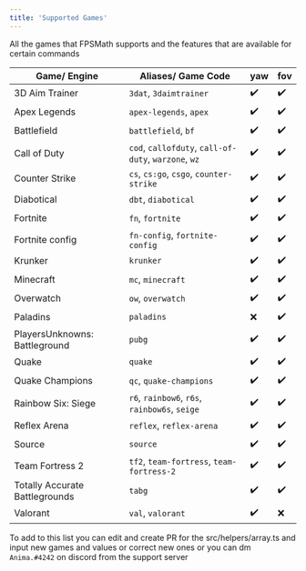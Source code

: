 ```yaml
---
title: 'Supported Games'
---
```


All the games that FPSMath supports and the features that are available for certain commands

| Game/ Engine                   | Aliases/ Game Code                                   | yaw | fov |
| ------------------------------ | ---------------------------------------------------- | --- | --- |
| 3D Aim Trainer                 | `3dat`, `3daimtrainer`                               | ✔️  | ✔️ |
| Apex Legends                   | `apex-legends`, `apex`                               | ✔️  | ✔️ |
| Battlefield                    | `battlefield`, `bf`                                  | ✔️  | ✔️ |
| Call of Duty                   | `cod`, `callofduty`, `call-of-duty`, `warzone`, `wz` | ✔️  | ✔️ |
| Counter Strike                 | `cs`, `cs:go`, `csgo`, `counter-strike`              | ✔️  | ✔️ |
| Diabotical                     | `dbt`, `diabotical`                                  | ✔️  | ✔️ |
| Fortnite                       | `fn`, `fortnite`                                     | ✔️  | ✔️ |
| Fortnite config                | `fn-config`, `fortnite-config`                       | ✔️  | ✔️ |
| Krunker                        | `krunker`                                            | ✔️  | ✔️ |
| Minecraft                      | `mc`, `minecraft`                                    | ✔️  | ✔️ |
| Overwatch                      | `ow`, `overwatch`                                    | ✔️  | ✔️ |
| Paladins                       | `paladins`                                           | ❌  | ✔️ |
| PlayersUnknowns: Battleground  | `pubg`                                               | ✔️  | ✔️ |
| Quake                          | `quake`                                              | ✔️  | ✔️ |
| Quake Champions                | `qc`, `quake-champions`                              | ✔️  | ✔️ |
| Rainbow Six: Siege             | `r6`, `rainbow6`, `r6s`, `rainbow6s`, `seige`        | ✔️  | ✔️ |
| Reflex Arena                   | `reflex`, `reflex-arena`                             | ✔️  | ✔️ |
| Source                         | `source`                                             | ✔️  | ✔️ |
| Team Fortress 2                | `tf2`, `team-fortress`, `team-fortress-2`            | ✔️  | ✔️ |
| Totally Accurate Battlegrounds | `tabg`                                               | ✔️  | ✔️ |
| Valorant                       | `val`, `valorant`                                    | ✔️  | ❌ |

To add to this list you can edit and create PR for the src/helpers/array.ts and input new games and values or correct new ones or you can dm `Anima.#4242` on discord from the support server
